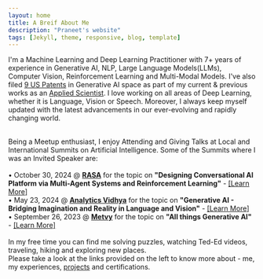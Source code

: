 ```yaml
---
layout: home
title: A Breif About Me
description: "Praneet's website"
tags: [Jekyll, theme, responsive, blog, template]
---
```


I'm a Machine Learning and Deep Learning Practitioner with 7+ years of experience in Generative AI, NLP, Large Language Models(LLMs), Computer Vision, Reinforcement Learning and Multi-Modal Models. I've also filed <a href="https://patents.justia.com/inventor/praneet-pabolu" target="_blank">9 US Patents</a> in Generative AI space as part of my current & previous works as an <a href="https://linkedin.com/in/deathreaper0965" target="_blank">Applied Scientist</a>. I love working on all areas of Deep Learning, whether it is Language, Vision or Speech. Moreover, I always keep myself updated with the latest advancements in our ever-evolving and rapidly changing world.

<br />
Being a Meetup enthusiast, I enjoy Attending and Giving Talks at Local and International Summits on Artificial Intelligence. Some of the Summits where I was an Invited Speaker are:<br><br>
• October 30, 2024 @ <b><a href="https://rasa.com/" target="_blank">RASA</a></b> for the topic on <b>"Designing Conversational AI Platform via Multi-Agent Systems and Reinforcement Learning"</b> - <a href="https://calmsummit24.com/speakers/" target="_blank">[Learn More]</a><br>
• May 23, 2024 @ <b><a href="https://community.analyticsvidhya.com/feed" target="_blank">Analytics Vidhya</a></b> for the topic on <b>"Generative AI - Bridging Imagination and Reality in Language and Vision"</b> - <a href="https://community.analyticsvidhya.com/c/datahour/generative-ai-bridging-imagination-and-reality-in-language-and-vision" target="_blank">[Learn More]</a><br>
• September 26, 2023 @ <b><a href="https://www.metvy.com/" target="_blank">Metvy</a></b> for the topic on <b>"All things Generative AI"</b> - <a href="https://www.linkedin.com/feed/update/urn:li:activity:7116083127827017728/" target="_blank">[Learn More]</a>
<br><br>
In my free time you can find me solving puzzles, watching Ted-Ed videos, traveling, hiking and exploring new places.

<br />
Please take a look at the links provided on the left to know more about - me, my experiences, <a href="https://github.com/DeathReaper0965" target="_blank">projects</a> and certifications.

